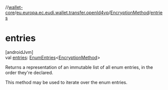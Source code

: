 //[wallet-core](../../../index.md)/[eu.europa.ec.eudi.wallet.transfer.openId4vp](../index.md)/[EncryptionMethod](index.md)/[entries](entries.md)

# entries

[androidJvm]\
val [entries](entries.md): [EnumEntries](https://kotlinlang.org/api/latest/jvm/stdlib/kotlin-stdlib/kotlin.enums/-enum-entries/index.html)&lt;[EncryptionMethod](index.md)&gt;

Returns a representation of an immutable list of all enum entries, in the order they're declared.

This method may be used to iterate over the enum entries.
